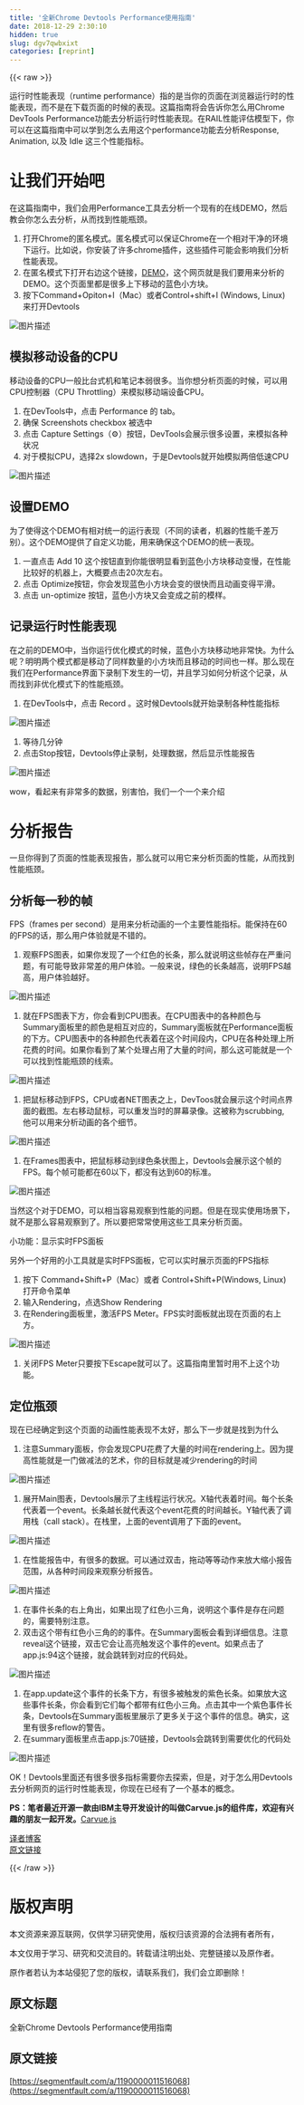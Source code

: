 ```yaml
---
title: '全新Chrome Devtools Performance使用指南' 
date: 2018-12-29 2:30:10
hidden: true
slug: dgv7qwbxixt
categories: [reprint]
---
```


{{< raw >}}

                    
<p>运行时性能表现（runtime performance）指的是当你的页面在浏览器运行时的性能表现，而不是在下载页面的时候的表现。这篇指南将会告诉你怎么用Chrome DevTools Performance功能去分析运行时性能表现。在RAIL性能评估模型下，你可以在这篇指南中可以学到怎么去用这个performance功能去分析Response, Animation, 以及 Idle 这三个性能指标。</p>
<h1 id="articleHeader0">让我们开始吧</h1>
<p>在这篇指南中，我们会用Performance工具去分析一个现有的在线DEMO，然后教会你怎么去分析，从而找到性能瓶颈。</p>
<ol>
<li>打开Chrome的匿名模式。匿名模式可以保证Chrome在一个相对干净的环境下运行。比如说，你安装了许多chrome插件，这些插件可能会影响我们分析性能表现。</li>
<li>在匿名模式下打开右边这个链接，<a href="https://googlechrome.github.io/devtools-samples/jank/" rel="nofollow noreferrer" target="_blank">DEMO</a>，这个网页就是我们要用来分析的DEMO。这个页面里都是很多上下移动的蓝色小方块。</li>
<li>按下Command+Opiton+I（Mac）或者Control+shift+I (Windows, Linux) 来打开Devtools</li>
</ol>
<p><span class="img-wrap"><img data-src="/img/bVWtZF?w=2316&amp;h=1626" src="https://static.alili.tech/img/bVWtZF?w=2316&amp;h=1626" alt="图片描述" title="图片描述" style="cursor: pointer; display: inline;"></span></p>
<h2 id="articleHeader1">模拟移动设备的CPU</h2>
<p>移动设备的CPU一般比台式机和笔记本弱很多。当你想分析页面的时候，可以用CPU控制器（CPU Throttling）来模拟移动端设备CPU。</p>
<ol>
<li>在DevTools中，点击 Performance 的 tab。</li>
<li>确保 Screenshots checkbox 被选中</li>
<li>点击 Capture Settings（⚙️）按钮，DevTools会展示很多设置，来模拟各种状况</li>
<li>对于模拟CPU，选择2x slowdown，于是Devtools就开始模拟两倍低速CPU</li>
</ol>
<p><span class="img-wrap"><img data-src="/img/bVWtZL?w=5166&amp;h=3409" src="https://static.alili.tech/img/bVWtZL?w=5166&amp;h=3409" alt="图片描述" title="图片描述" style="cursor: pointer; display: inline;"></span></p>
<h2 id="articleHeader2">设置DEMO</h2>
<p>为了使得这个DEMO有相对统一的运行表现（不同的读者，机器的性能千差万别）。这个DEMO提供了自定义功能，用来确保这个DEMO的统一表现。</p>
<ol>
<li>一直点击 Add 10 这个按钮直到你能很明显看到蓝色小方块移动变慢，在性能比较好的机器上，大概要点击20次左右。</li>
<li>点击 Optimize按钮，你会发现蓝色小方块会变的很快而且动画变得平滑。</li>
<li>点击 un-optimize 按钮，蓝色小方块又会变成之前的模样。</li>
</ol>
<h2 id="articleHeader3">记录运行时性能表现</h2>
<p>在之前的DEMO中，当你运行优化模式的时候，蓝色小方块移动地非常快。为什么呢？明明两个模式都是移动了同样数量的小方块而且移动的时间也一样。那么现在我们在Performance界面下录制下发生的一切，并且学习如何分析这个记录，从而找到非优化模式下的性能瓶颈。</p>
<ol><li>在DevTools中，点击 Record 。这时候Devtools就开始录制各种性能指标</li></ol>
<p><span class="img-wrap"><img data-src="/img/bVWtZX?w=1238&amp;h=816" src="https://static.alili.tech/img/bVWtZX?w=1238&amp;h=816" alt="图片描述" title="图片描述" style="cursor: pointer;"></span></p>
<ol>
<li>等待几分钟</li>
<li>点击Stop按钮，Devtools停止录制，处理数据，然后显示性能报告</li>
</ol>
<p><span class="img-wrap"><img data-src="/img/bVWtZ1?w=1238&amp;h=1376" src="https://static.alili.tech/img/bVWtZ1?w=1238&amp;h=1376" alt="图片描述" title="图片描述" style="cursor: pointer;"></span></p>
<p>wow，看起来有非常多的数据，别害怕，我们一个一个来介绍</p>
<h1 id="articleHeader4">分析报告</h1>
<p>一旦你得到了页面的性能表现报告，那么就可以用它来分析页面的性能，从而找到性能瓶颈。</p>
<h2 id="articleHeader5">分析每一秒的帧</h2>
<p>FPS（frames per second）是用来分析动画的一个主要性能指标。能保持在60的FPS的话，那么用户体验就是不错的。</p>
<ol><li>观察FPS图表，如果你发现了一个红色的长条，那么就说明这些帧存在严重问题，有可能导致非常差的用户体验。一般来说，绿色的长条越高，说明FPS越高，用户体验越好。</li></ol>
<p><span class="img-wrap"><img data-src="/img/bVWtZ2?w=5166&amp;h=3425" src="https://static.alili.tech/img/bVWtZ2?w=5166&amp;h=3425" alt="图片描述" title="图片描述" style="cursor: pointer; display: inline;"></span></p>
<ol><li>就在FPS图表下方，你会看到CPU图表。在CPU图表中的各种颜色与Summary面板里的颜色是相互对应的，Summary面板就在Performance面板的下方。CPU图表中的各种颜色代表着在这个时间段内，CPU在各种处理上所花费的时间。如果你看到了某个处理占用了大量的时间，那么这可能就是一个可以找到性能瓶颈的线索。</li></ol>
<p><span class="img-wrap"><img data-src="/img/bVWtZ5?w=5166&amp;h=5741" src="https://static.alili.tech/img/bVWtZ5?w=5166&amp;h=5741" alt="图片描述" title="图片描述" style="cursor: pointer; display: inline;"></span></p>
<ol><li>把鼠标移动到FPS，CPU或者NET图表之上，DevToos就会展示这个时间点界面的截图。左右移动鼠标，可以重发当时的屏幕录像。这被称为scrubbing, 他可以用来分析动画的各个细节。</li></ol>
<p><span class="img-wrap"><img data-src="/img/bVWtZ6?w=1297&amp;h=856" src="https://static.alili.tech/img/bVWtZ6?w=1297&amp;h=856" alt="图片描述" title="图片描述" style="cursor: pointer;"></span></p>
<ol><li>在Frames图表中，把鼠标移动到绿色条状图上，Devtools会展示这个帧的FPS。每个帧可能都在60以下，都没有达到60的标准。</li></ol>
<p><span class="img-wrap"><img data-src="/img/bVWt0c?w=1328&amp;h=900" src="https://static.alili.tech/img/bVWt0c?w=1328&amp;h=900" alt="图片描述" title="图片描述" style="cursor: pointer;"></span></p>
<p>当然这个对于DEMO，可以相当容易观察到性能的问题。但是在现实使用场景下，就不是那么容易观察到了。所以要把常常使用这些工具来分析页面。</p>
<p>小功能：显示实时FPS面板</p>
<p>另外一个好用的小工具就是实时FPS面板，它可以实时展示页面的FPS指标</p>
<ol>
<li>按下 Command+Shift+P（Mac）或者 Control+Shift+P(Windows, Linux) 打开命令菜单</li>
<li>输入Rendering，点选Show Rendering</li>
<li>在Rendering面板里，激活FPS Meter。FPS实时面板就出现在页面的右上方。</li>
</ol>
<p><span class="img-wrap"><img data-src="/img/bVWt0h?w=1114&amp;h=826" src="https://static.alili.tech/img/bVWt0h?w=1114&amp;h=826" alt="图片描述" title="图片描述" style="cursor: pointer;"></span></p>
<ol><li>关闭FPS Meter只要按下Escape就可以了。这篇指南里暂时用不上这个功能。</li></ol>
<h2 id="articleHeader6">定位瓶颈</h2>
<p>现在已经确定到这个页面的动画性能表现不太好，那么下一步就是找到为什么</p>
<ol><li>注意Summary面板，你会发现CPU花费了大量的时间在rendering上。因为提高性能就是一门做减法的艺术，你的目标就是减少rendering的时间</li></ol>
<p><span class="img-wrap"><img data-src="/img/bVWt0k?w=5166&amp;h=4625" src="https://static.alili.tech/img/bVWt0k?w=5166&amp;h=4625" alt="图片描述" title="图片描述" style="cursor: pointer; display: inline;"></span></p>
<ol><li>展开Main图表，Devtools展示了主线程运行状况。X轴代表着时间。每个长条代表着一个event。长条越长就代表这个event花费的时间越长。Y轴代表了调用栈（call stack）。在栈里，上面的event调用了下面的event。</li></ol>
<p><span class="img-wrap"><img data-src="/img/bVWt0l?w=5367&amp;h=4442" src="https://static.alili.tech/img/bVWt0l?w=5367&amp;h=4442" alt="图片描述" title="图片描述" style="cursor: pointer; display: inline;"></span></p>
<ol><li>在性能报告中，有很多的数据。可以通过双击，拖动等等动作来放大缩小报告范围，从各种时间段来观察分析报告。</li></ol>
<p><span class="img-wrap"><img data-src="/img/bVWt0m?w=1238&amp;h=962" src="https://static.alili.tech/img/bVWt0m?w=1238&amp;h=962" alt="图片描述" title="图片描述" style="cursor: pointer; display: inline;"></span></p>
<ol>
<li>在事件长条的右上角出，如果出现了红色小三角，说明这个事件是存在问题的，需要特别注意。</li>
<li>双击这个带有红色小三角的的事件。在Summary面板会看到详细信息。注意reveal这个链接，双击它会让高亮触发这个事件的event。如果点击了app.js:94这个链接，就会跳转到对应的代码处。</li>
</ol>
<p><span class="img-wrap"><img data-src="/img/bVWt0t?w=1238&amp;h=1270" src="https://static.alili.tech/img/bVWt0t?w=1238&amp;h=1270" alt="图片描述" title="图片描述" style="cursor: pointer;"></span></p>
<ol>
<li>在app.update这个事件的长条下方，有很多被触发的紫色长条。如果放大这些事件长条，你会看到它们每个都带有红色小三角。点击其中一个紫色事件长条，Devtools在Summary面板里展示了更多关于这个事件的信息。确实，这里有很多reflow的警告。</li>
<li>在summary面板里点击app.js:70链接，Devtools会跳转到需要优化的代码处</li>
</ol>
<p><span class="img-wrap"><img data-src="/img/bVWt0w?w=1238&amp;h=794" src="https://static.alili.tech/img/bVWt0w?w=1238&amp;h=794" alt="图片描述" title="图片描述" style="cursor: pointer;"></span></p>
<p>OK！Devtools里面还有很多很多指标需要你去探索，但是，对于怎么用Devtools去分析网页的运行时性能表现，你现在已经有了一个基本的概念。</p>
<p><strong>PS：笔者最近开源一款由IBM主导开发设计的叫做Carvue.js的组件库，欢迎有兴趣的朋友一起开发。</strong><a href="https://github.com/nicholaslee119/carbon-components-vue" rel="nofollow noreferrer" target="_blank">Carvue.js</a></p>
<p><a href="https://nicholaslee119.github.io/2017/10/04/Chrome-Devtool-Performance%E4%BD%BF%E7%94%A8%E6%8C%87%E5%8D%97/" rel="nofollow noreferrer" target="_blank">译者博客</a><br><a href="https://developers.google.com/web/tools/chrome-devtools/evaluate-performance/" rel="nofollow noreferrer" target="_blank">原文链接</a></p>

                
{{< /raw >}}

# 版权声明
本文资源来源互联网，仅供学习研究使用，版权归该资源的合法拥有者所有，

本文仅用于学习、研究和交流目的。转载请注明出处、完整链接以及原作者。

原作者若认为本站侵犯了您的版权，请联系我们，我们会立即删除！

## 原文标题
全新Chrome Devtools Performance使用指南

## 原文链接
[https://segmentfault.com/a/1190000011516068](https://segmentfault.com/a/1190000011516068)

